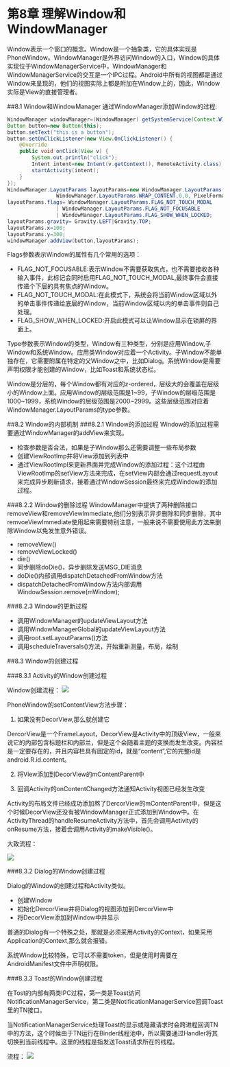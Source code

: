 ﻿# 第8章 理解Window和WindowManager

Window表示一个窗口的概念。Window是一个抽象类，它的具体实现是PhoneWindow。WindowManager是外界访问Window的入口，Window的具体实现位于WindowManagerService中，WindowManager和WindowManagerService的交互是一个IPC过程。Android中所有的视图都是通过Window来呈现的，他们的视图实际上都是附加在Window上的，因此，Window实际是View的直接管理者。

##8.1 Window和WindowManager
通过WindowManager添加Window的过程:

```java
WindowManager windowManager=(WindowManager) getSystemService(Context.WINDOW_SERVICE);
Button button=new Button(this);
button.setText("this is a button");
button.setOnClickListener(new View.OnClickListener() {
    @Override
    public void onClick(View v) {
        System.out.println("click");
        Intent intent=new Intent(v.getContext(), RemoteActivity.class);
        startActivity(intent);
    }
});
WindowManager.LayoutParams layoutParams=new WindowManager.LayoutParams(WindowManager.LayoutParams.WRAP_CONTENT,
                WindowManager.LayoutParams.WRAP_CONTENT,0,0, PixelFormat.TRANSPARENT);
layoutParams.flags= WindowManager.LayoutParams.FLAG_NOT_TOUCH_MODAL
                | WindowManager.LayoutParams.FLAG_NOT_FOCUSABLE
                | WindowManager.LayoutParams.FLAG_SHOW_WHEN_LOCKED;
layoutParams.gravity= Gravity.LEFT|Gravity.TOP;
layoutParams.x=100;
layoutParams.y=300;
windowManager.addView(button,layoutParams);
```

Flags参数表示Window的属性有几个常用的选项：

 - FLAG_NOT_FOCUSABLE:表示Window不需要获取焦点，也不需要接收各种输入事件，此标记会同时启用FLAG_NOT_TOUCH_MODAL,最终事件会直接传递个下层的具有焦点的Window。
 - FLAG_NOT_TOUCH_MODAL:在此模式下，系统会将当前Window区域以外的单击事件传递给底层的Window，当前Window区域以内的单击事件则自己处理。
 - FLAG_SHOW_WHEN_LOCKED:开启此模式可以让Window显示在锁屏的界面上。

Type参数表示Window的类型，Window有三种类型，分别是应用Window,子Window和系统Window。应用类Window对应着一个Activity。子Window不能单独存在，它需要附属在特定的父Window之中，比如Dialog。系统Window是需要声明权限才能创建的Window，比如Toast和系统状态栏。

Window是分层的，每个Window都有对应的z-ordered，层级大的会覆盖在层级小的Window上面。应用Window的层级范围是1~99，子Window的层级范围是1000~1999，系统Window的层级范围是2000~2999。这些层级范围对应着WindowManager.LayoutParams的type参数。

##8.2 Window的内部机制
###8.2.1 Window的添加过程
Window的添加过程需要通过WindowManager的addView来实现。

 - 检查参数是否合法，如果是子Window那么还需要调整一些布局参数
 - 创建ViewRootImp并将View添加到列表中
 - 通过ViewRootImpl来更新界面并完成Window的添加过程：这个过程由ViewRootImp的setView方法来完成，在setView内部会通过requestLayout来完成异步刷新请求，接着通过WindowSession最终来完成Window的添加过程。

###8.2.2 Window的删除过程
 WindowManager中提供了两种删除接口removeView和removeViewImmediate,他们分别表示异步删除和同步删除，其中remvoeViewImmediate使用起来需要特别注意，一般来说不需要使用此方法来删除Window以免发生意外错误。
 
 - removeView()
 - removeViewLocked()
 - die()
 - 同步删除doDie()，异步删除发送MSG_DIE消息
 - doDie()内部调用dispatchDetachedFromWindow方法
 - dispatchDetachedFromWindow方法内部调用WindowSession.remove(mWindow);

###8.2.3 Window的更新过程

 - 调用WindowManager的updateViewLayout方法
 - 调用WindowManagerGlobal的updateViewLayout方法
 - 调用root.setLayoutParams()方法
 - 调用scheduleTraversals()方法，开始重新测量，布局，绘制
 
##8.3 Window的创建过程

###8.3.1 Activity的Window创建过程

Window创建流程：
 ![](https://www.github.com/wslaimin/blog/raw/master/pics/addWindow.png)
 
PhoneWindow的setContentView方法步骤：

 1. 如果没有DecorView,那么就创建它

DercorView是一个FrameLayout，DecorView是Activity中的顶级View，一般来说它的内部包含标题栏和内部兰，但是这个会随着主题的变换而发生改变。内容栏是一定要存在的，并且内容栏具有固定的id，就是“content”,它的完整id是android.R.id.content。

 2. 将View添加到DecorView的mContentParent中

 3. 回调Activity的onContentChanged方法通知Activity视图已经发生改变

Activity的布局文件已经成功添加熬了DercorView的mContentParent中，但是这个时候DecorView还没有被WindowManager正式添加到Window中。在ActivityThread的handleResumeActivity方法中，首先会调用Activity的onResume方法，接着会调用Activity的makeVisible()。

大致流程：

![](https://www.github.com/wslaimin/blog/raw/master/pics/createWindow.png)
 
 ###8.3.2 Dialog的Window创建过程
 
 Dialog的Window的创建过程和Activity类似。
 
 - 创建Window
 - 初始化DercorView并将Dialog的视图添加到DercorView中
 - 将DecorView添加到Window中并显示

普通的Dialog有一个特殊之处，那就是必须采用Activity的Context，如果采用Application的Context,那么就会报错。

系统Window比较特殊，它可以不需要token，但是使用时需要在AndroidManifest文件中声明权限。

###8.3.3 Toast的Window创建过程

在Tost的内部有两类IPC过程，第一类是Toast访问NotificationManagerService，第二类是NotificationManagerService回调Toast里的TN接口。

当NotificationManagerService处理Toast的显示或隐藏请求时会跨进程回调TN中的方法，这个时候由于TN运行在Binder线程池中，所以需要通过Handler将其切换到当前线程中。这里的线程是指发送Toast请求所在的线程。

流程：
![](https://www.github.com/wslaimin/blog/raw/master/pics/toast.png)
 
 
